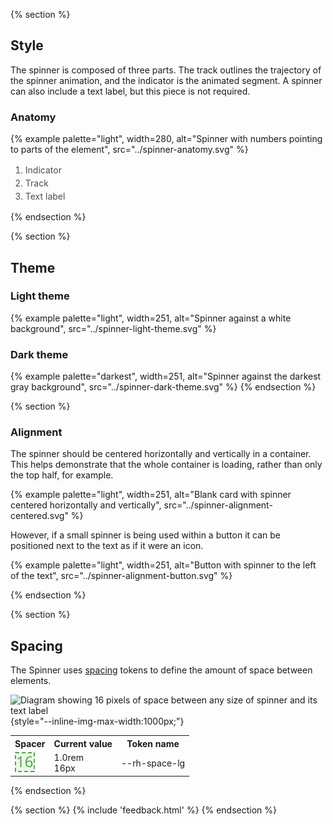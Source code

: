 {% section %}
## Style

The spinner is composed of three parts. The track outlines the trajectory of the spinner animation, and the indicator is the animated segment. A spinner can also include a text label, but this piece is not required.

### Anatomy

{% example palette="light",
           width=280,
           alt="Spinner with numbers pointing to parts of the element",
           src="../spinner-anatomy.svg" %}

<ol style="font-size: var(--rh-font-size-body-text-sm, 0.875rem); 
    color: var(--rh-color-text-secondary-on-light, #4d4d4d); 
    line-height: var(--rh-line-height-body-text, 1.5);">
        <li>Indicator</li>
        <li>Track</li>
        <li>Text label</li>
</ol>
{% endsection %}

{% section %}
## Theme

### Light theme
{% example palette="light",
           width=251,
           alt="Spinner against a white background",
           src="../spinner-light-theme.svg" %}

### Dark theme
{% example palette="darkest",
           width=251,
           alt="Spinner against the darkest gray background",
           src="../spinner-dark-theme.svg" %}
{% endsection %}

{% section %}
### Alignment

The spinner should be centered horizontally and vertically in a container. This helps demonstrate that the whole container is loading, rather than only the top half, for example.

{% example palette="light",
           width=251,
           alt="Blank card with spinner centered horizontally and vertically",
           src="../spinner-alignment-centered.svg" %}

However, if a small spinner is being used within a button it can be positioned next to the text as if it were an icon.

{% example palette="light",
           width=251,
           alt="Button with spinner to the left of the text",
           src="../spinner-alignment-button.svg" %}

{% endsection %}

{% section %}
## Spacing

The Spinner uses [spacing](/foundations/spacing/) tokens to define the amount of space between elements.

![Diagram showing 16 pixels of space between any size of spinner and its text label](../spinner-spacing.svg){style="--inline-img-max-width:1000px;"}

<table style="width:100%">
    <tr>
        <th>Spacer</th>
        <th>Current value</th>
        <th>Token name</th>
    </tr>
    <tr>
        <td><img src="/assets/spacing/16px-with-number.svg" alt="16 pixel spacer"></td>
        <td>1.0rem<br>16px</td>
        <td>--rh-space-lg</td>
    </tr>
</table>
{% endsection %}

{% section %}
{% include 'feedback.html' %}
{% endsection %}